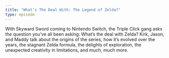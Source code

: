 ```yaml
---
title: "What’s The Deal With: The Legend of Zelda?"
type: episode
---
```

With Skyward Sword coming to Nintendo Switch, the Triple Click gang asks the question you’ve all been asking: What’s the deal with Zelda? Kirk, Jason, and Maddy talk about the origins of the series, how it’s evolved over the years, the stagnant Zelda formula, the delights of exploration, the unexpected creativity in limitations, and much, much more.